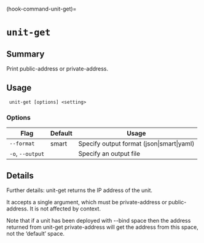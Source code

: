 (hook-command-unit-get)=
# `unit-get`
## Summary
Print public-address or private-address.

## Usage
``` unit-get [options] <setting>```

### Options
| Flag | Default | Usage |
| --- | --- | --- |
| `--format` | smart | Specify output format (json&#x7c;smart&#x7c;yaml) |
| `-o`, `--output` |  | Specify an output file |

## Details

Further details:
unit-get returns the IP address of the unit.

It accepts a single argument, which must be
private-address or public-address. It is not
affected by context.

Note that if a unit has been deployed with
--bind space then the address returned from
unit-get private-address will get the address
from this space, not the ‘default’ space.